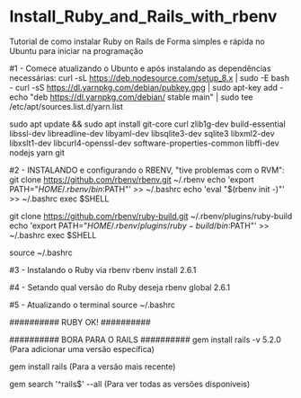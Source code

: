 # Install_Ruby_and_Rails_with_rbenv
Tutorial de como instalar Ruby on Rails de Forma simples e rápida no Ubuntu para iniciar na programação


#1 - Comece atualizando o Ubunto e após instalando as dependências necessárias:
curl -sL https://deb.nodesource.com/setup_8.x | sudo -E bash -
curl -sS https://dl.yarnpkg.com/debian/pubkey.gpg | sudo apt-key add -
echo "deb https://dl.yarnpkg.com/debian/ stable main" | sudo tee /etc/apt/sources.list.d/yarn.list

sudo apt update && sudo apt install git-core curl zlib1g-dev build-essential libssl-dev libreadline-dev libyaml-dev libsqlite3-dev sqlite3 libxml2-dev libxslt1-dev libcurl4-openssl-dev software-properties-common libffi-dev nodejs yarn git

#2 - INSTALANDO e configurando o RBENV, "tive problemas com o RVM":
git clone https://github.com/rbenv/rbenv.git ~/.rbenv
echo 'export PATH="$HOME/.rbenv/bin:$PATH"' >> ~/.bashrc
echo 'eval "$(rbenv init -)"' >> ~/.bashrc
exec $SHELL

git clone https://github.com/rbenv/ruby-build.git ~/.rbenv/plugins/ruby-build
echo 'export PATH="$HOME/.rbenv/plugins/ruby-build/bin:$PATH"' >> ~/.bashrc
exec $SHELL

source ~/.bashrc

#3 - Instalando o Ruby via rbenv
rbenv install 2.6.1

#4 - Setando qual versão do Ruby deseja
rbenv global 2.6.1

#5 - Atualizando o terminal
source ~/.bashrc

########## RUBY OK! ##########

########## BORA PARA O RAILS ##########
gem install rails -v 5.2.0 (Para adicionar uma versão específica)

gem install rails (Para a versão mais recente)

gem search '^rails$' --all (Para ver todas as versões disponíveis)
